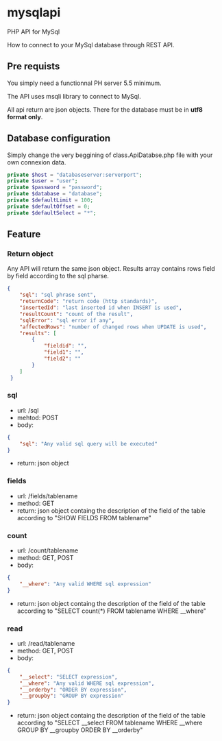 # mysqlapi
PHP API for MySql

How to connect to your MySql database through REST API.

## Pre requists ##

You simply need a functionnal PH server 5.5 minimum.

The API uses msqli library to connect to MySql.

All api return are json objects. There for the database must be in **utf8 format only**.

## Database configuration

Simply change the very beggining of class.ApiDatabse.php file with your own connexion data.

```php
private $host = "databaseserver:serverport";
private $user = "user";
private $password = "password";
private $database = "database";
private $defaultLimit = 100;
private $defaultOffset = 0;
private $defaultSelect = "*";
```
## Feature

### Return object

Any API will return the same json object. Results array contains rows field by field according to the sql pharse.
```json
{
    "sql": "sql phrase sent",
    "returnCode": "return code (http standards)",
    "insertedId": "last inserted id when INSERT is used",
    "resultCount": "count of the result",
    "sqlError": "sql error if any",
    "affectedRows": "number of changed rows when UPDATE is used",
    "results": [
        {
            "fieldid": "",
            "field1": "",
            "field2": ""
        }
    ]
 }
 ```

### sql

- url: /sql
- mehtod: POST
- body:
```json
{
    "sql": "Any valid sql query will be executed"
}
```
- return: json object

### fields

- url: /fields/tablename
- method: GET
- return: json object containg the description of the field of the table according to "SHOW FIELDS FROM tablename"

### count

- url: /count/tablename
- method: GET, POST
- body:
```json
{
    "__where": "Any valid WHERE sql expression"
}
```
- return: json object containg the description of the field of the table according to "SELECT count(\*) FROM tablename WHERE \_\_where"

### read

- url: /read/tablename
- method: GET, POST
- body:
```json
{
    "__select": "SELECT expression",
    "__where": "Any valid WHERE sql expression",
    "__orderby": "ORDER BY expression",
    "__groupby": "GROUP BY expression"
}
```
- return: json object containg the description of the field of the table according to "SELECT \_\_select FROM tablename WHERE \_\_where GROUP BY \_\_groupby ORDER BY \_\_orderby"
